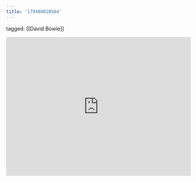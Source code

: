 ```yaml
---
title: '179480020564'
---
```

tagged: [[David Bowie]]
<iframe allow="accelerometer; autoplay; clipboard-write; encrypted-media; gyroscope; picture-in-picture" allowfullscreen="" frameborder="0" height="375" id="youtube_iframe" src="https://www.youtube.com/embed/ViftZTfRSt8?feature=oembed&amp;enablejsapi=1&amp;origin=https://safe.txmblr.com&amp;wmode=opaque" width="500"></iframe>